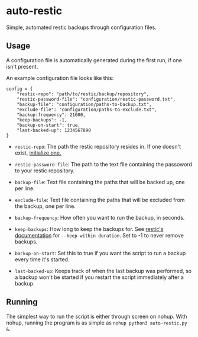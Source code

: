 # auto-restic
Simple, automated restic backups through configuration files.

## Usage
A configuration file is automatically generated during the first run, if one isn't present.

An example configuration file looks like this:

```
config = {
    "restic-repo": "path/to/restic/backup/repository",
    "restic-password-file": "configuration/restic-password.txt",
    "backup-file": "configuration/paths-to-backup.txt",
    "exclude-file": "configuration/paths-to-exclude.txt",
    "backup-frequency": 21600,
    "keep-backups": -1,
    "backup-on-start": true,
    "last-backed-up": 1234567890
}
```

- `restic-repo`: The path the restic repository resides in. If one doesn't exist, [initialize one.](https://restic.readthedocs.io/en/stable/030_preparing_a_new_repo.html#)

- `restic-password-file`: The path to the text file containing the passoword to your restic repository.

- `backup-file`: Text file containing the paths that will be backed up, one per line.

- `exclude-file`: Text file containing the paths that will be excluded from the backup, one per line.

- `backup-frequency`: How often you want to run the backup, in seconds.

- `keep-backups`: How long to keep the backups for. See [restic's documentation](https://restic.readthedocs.io/en/stable/060_forget.html#removing-snapshots-according-to-a-policy) for `--keep-within duration`. Set to -1 to never remove backups.

- `backup-on-start`: Set this to true if you want the script to run a backup every time it's started.

- `last-backed-up`: Keeps track of when the last backup was performed, so a backup won't be started if you restart the script immediately after a backup.


## Running
The simplest way to run the script is either through screen on nohup. With nohup, running the program is as simple as `nohup python3 auto-restic.py &`.

